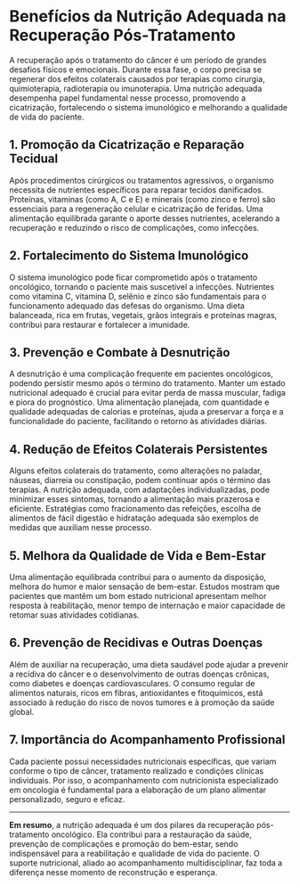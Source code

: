 # Benefícios da Nutrição Adequada na Recuperação Pós-Tratamento

A recuperação após o tratamento do câncer é um período de grandes desafios físicos e emocionais. Durante essa fase, o corpo precisa se regenerar dos efeitos colaterais causados por terapias como cirurgia, quimioterapia, radioterapia ou imunoterapia. Uma nutrição adequada desempenha papel fundamental nesse processo, promovendo a cicatrização, fortalecendo o sistema imunológico e melhorando a qualidade de vida do paciente.

## 1. Promoção da Cicatrização e Reparação Tecidual

Após procedimentos cirúrgicos ou tratamentos agressivos, o organismo necessita de nutrientes específicos para reparar tecidos danificados. Proteínas, vitaminas (como A, C e E) e minerais (como zinco e ferro) são essenciais para a regeneração celular e cicatrização de feridas. Uma alimentação equilibrada garante o aporte desses nutrientes, acelerando a recuperação e reduzindo o risco de complicações, como infecções.

## 2. Fortalecimento do Sistema Imunológico

O sistema imunológico pode ficar comprometido após o tratamento oncológico, tornando o paciente mais suscetível a infecções. Nutrientes como vitamina C, vitamina D, selênio e zinco são fundamentais para o funcionamento adequado das defesas do organismo. Uma dieta balanceada, rica em frutas, vegetais, grãos integrais e proteínas magras, contribui para restaurar e fortalecer a imunidade.

## 3. Prevenção e Combate à Desnutrição

A desnutrição é uma complicação frequente em pacientes oncológicos, podendo persistir mesmo após o término do tratamento. Manter um estado nutricional adequado é crucial para evitar perda de massa muscular, fadiga e piora do prognóstico. Uma alimentação planejada, com quantidade e qualidade adequadas de calorias e proteínas, ajuda a preservar a força e a funcionalidade do paciente, facilitando o retorno às atividades diárias.

## 4. Redução de Efeitos Colaterais Persistentes

Alguns efeitos colaterais do tratamento, como alterações no paladar, náuseas, diarreia ou constipação, podem continuar após o término das terapias. A nutrição adequada, com adaptações individualizadas, pode minimizar esses sintomas, tornando a alimentação mais prazerosa e eficiente. Estratégias como fracionamento das refeições, escolha de alimentos de fácil digestão e hidratação adequada são exemplos de medidas que auxiliam nesse processo.

## 5. Melhora da Qualidade de Vida e Bem-Estar

Uma alimentação equilibrada contribui para o aumento da disposição, melhora do humor e maior sensação de bem-estar. Estudos mostram que pacientes que mantêm um bom estado nutricional apresentam melhor resposta à reabilitação, menor tempo de internação e maior capacidade de retomar suas atividades cotidianas.

## 6. Prevenção de Recidivas e Outras Doenças

Além de auxiliar na recuperação, uma dieta saudável pode ajudar a prevenir a recidiva do câncer e o desenvolvimento de outras doenças crônicas, como diabetes e doenças cardiovasculares. O consumo regular de alimentos naturais, ricos em fibras, antioxidantes e fitoquímicos, está associado à redução do risco de novos tumores e à promoção da saúde global.

## 7. Importância do Acompanhamento Profissional

Cada paciente possui necessidades nutricionais específicas, que variam conforme o tipo de câncer, tratamento realizado e condições clínicas individuais. Por isso, o acompanhamento com nutricionista especializado em oncologia é fundamental para a elaboração de um plano alimentar personalizado, seguro e eficaz.

---

**Em resumo**, a nutrição adequada é um dos pilares da recuperação pós-tratamento oncológico. Ela contribui para a restauração da saúde, prevenção de complicações e promoção do bem-estar, sendo indispensável para a reabilitação e qualidade de vida do paciente. O suporte nutricional, aliado ao acompanhamento multidisciplinar, faz toda a diferença nesse momento de reconstrução e esperança.